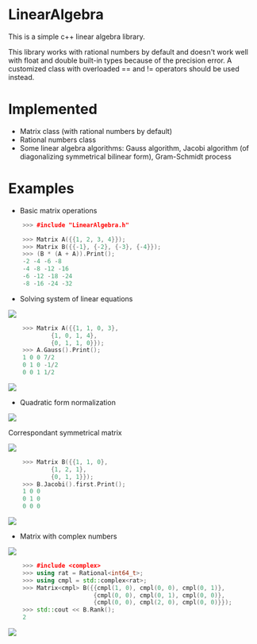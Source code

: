 # LinearAlgebra
This is a simple c++ linear algebra library. 

This library works with rational numbers by default and doesn't work well with float and double built-in types because of the precision error. A customized class with overloaded == and != operators should be used instead.

# Implemented
* Matrix class (with rational numbers by default)
* Rational numbers class
* Some linear algebra algorithms: Gauss algorithm, Jacobi algorithm (of diagonalizing symmetrical bilinear form), Gram-Schmidt process

# Examples
* Basic matrix operations

```cpp
    >>> #include "LinearAlgebra.h"

    >>> Matrix A({{1, 2, 3, 4}});
    >>> Matrix B({{-1}, {-2}, {-3}, {-4}});
    >>> (B * (A + A)).Print();
    -2 -4 -6 -8
    -4 -8 -12 -16
    -6 -12 -18 -24
    -8 -16 -24 -32
```

* Solving system of linear equations

<img src="https://latex.codecogs.com/svg.image?&space;\begin{cases}&space;&space;&space;x&plus;y=3&space;\\&space;&space;&space;x&plus;z=4&space;\\&space;&space;&space;y&plus;z=0&space;\end{cases}" />

```cpp
    >>> Matrix A({{1, 1, 0, 3},
            {1, 0, 1, 4},
            {0, 1, 1, 0}});
    >>> A.Gauss().Print();
    1 0 0 7/2
    0 1 0 -1/2
    0 0 1 1/2
```

<img src="https://latex.codecogs.com/svg.image?&space;\begin{cases}&space;&space;&space;x=\frac{7}{2}&space;\\&space;&space;&space;y=\frac{-1}{2}&space;\\&space;&space;&space;z=\frac{1}{2}&space;\end{cases}" />

* Quadratic form normalization

<img src="https://latex.codecogs.com/svg.image?f(x)&space;=&space;x_1^2&plus;2x_1x_2&plus;2x_2^2&plus;2x_2x_3&plus;x_3^2" />

Correspondant symmetrical matrix

<img src="https://latex.codecogs.com/svg.image?B=\begin{pmatrix}&space;1&space;&&space;1&space;&&space;0&space;\\&space;1&space;&&space;2&space;&&space;1&space;\\&space;0&space;&&space;1&space;&&space;1&space;\end{pmatrix}" />

```cpp
    >>> Matrix B({{1, 1, 0},
            {1, 2, 1},
            {0, 1, 1}});
    >>> B.Jacobi().first.Print();
    1 0 0
    0 1 0
    0 0 0
```

<img src="https://latex.codecogs.com/svg.image?f(x)=g(y)=y_1^2&plus;y_2^2" />

* Matrix with complex numbers

<img src="https://latex.codecogs.com/svg.image?B=\begin{pmatrix}&space;1&0&i&space;\\&space;0&i&0&space;\\&space;0&2&0&space;\end{pmatrix}" />

```cpp
    >>> #include <complex>
    >>> using rat = Rational<int64_t>;
    >>> using cmpl = std::complex<rat>;
    >>> Matrix<cmpl> B({{cmpl(1, 0), cmpl(0, 0), cmpl(0, 1)},
                        {cmpl(0, 0), cmpl(0, 1), cmpl(0, 0)},
                        {cmpl(0, 0), cmpl(2, 0), cmpl(0, 0)}});
    >>> std::cout << B.Rank();
    2
```

<img src="https://latex.codecogs.com/svg.image?rank(B)&space;=&space;2" />
